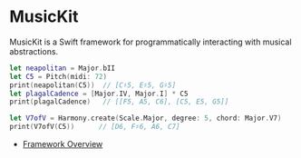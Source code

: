 # MusicKit

MusicKit is a Swift framework for programmatically interacting with musical abstractions.

```swift
let neapolitan = Major.bII
let C5 = Pitch(midi: 72)
print(neapolitan(C5))  // [C♯5, E♯5, G♯5]
let plagalCadence = [Major.IV, Major.I] * C5
print(plagalCadence)   // [[F5, A5, C6], [C5, E5, G5]]
```

```swift
let V7ofV = Harmony.create(Scale.Major, degree: 5, chord: Major.V7)
print(V7ofV(C5))      // [D6, F♯6, A6, C7]
```

* [Framework Overview](/Documentation/FrameworkOverview)



